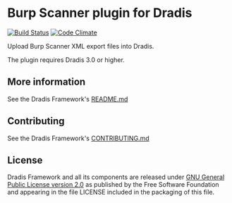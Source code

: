 # Burp Scanner plugin for Dradis

[![Build Status](https://secure.travis-ci.org/dradis/dradis-burp.png?branch=master)](http://travis-ci.org/dradis/dradis-burp) [![Code Climate](https://codeclimate.com/github/dradis/dradis-burp.png)](https://codeclimate.com/github/dradis/dradis-burp.png)


Upload Burp Scanner XML export files into Dradis.

The plugin requires Dradis 3.0 or higher.


## More information

See the Dradis Framework's [README.md](https://github.com/dradis/dradisframework/blob/master/README.md)


## Contributing

See the Dradis Framework's [CONTRIBUTING.md](https://github.com/dradis/dradisframework/blob/master/CONTRIBUTING.md)


## License

Dradis Framework and all its components are released under [GNU General Public License version 2.0](http://www.gnu.org/licenses/old-licenses/gpl-2.0.html) as published by the Free Software Foundation and appearing in the file LICENSE included in the packaging of this file.
